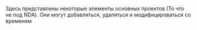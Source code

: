 Здесь представлены некоторые элементы основных проектов (То что не под NDA). Они могут добавляться, удаляться и модифицироваться со временем
